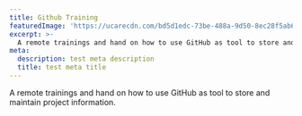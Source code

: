 ```yaml
---
title: Github Training
featuredImage: 'https://ucarecdn.com/bd5d1edc-73be-488a-9d50-8ec28f5ab6a9/'
excerpt: >-
  A remote trainings and hand on how to use GitHub as tool to store and maintain project information.
meta:
  description: test meta description
  title: test meta title
---
```


A remote trainings and hand on how to use GitHub as tool to store and maintain project information.

